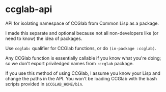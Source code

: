 # ccglab-api
API for isolating namespace of CCGlab from Common Lisp as a package.

I made this separate and optional because not all non-developers like (or need to know) the idea of packages.

Use <code>ccglab:</code> qualifier for CCGlab functions, 
or do <code>(in-package :ccglab)</code>.

Any CCGlab function is essentially callable if you know what you're doing; so we don't
export priviledged names from <code>:ccglab</code> package.

If you use this method of using CCGlab, I assume you know your Lisp and change the paths in the API.
You won't be loading CCGlab with the bash scripts provided in <code>$CCGLAB_HOME/bin</code>.
